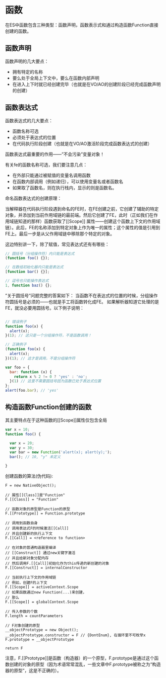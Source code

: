 # 函数

在ES中函数包含三种类型：函数声明，函数表示式和通过构造函数Function直接创建的函数。

## 函数声明

函数声明的几大要点：

- 拥有特定的名称
- 要么处于全局上下文中，要么在函数内部声明
- 在进入上下时就已经创建完毕（也就是在VO/AO的创建阶段已经完成函数声明的创建）

## 函数表达式

函数表达式的几大要点：

- 函数名称可选
- 必须处于表达式的位置
- 在代码执行阶段创建（也就是在VO/AO激活阶段完成函数表达式的创建）

函数表达式最重要的作用——”不会污染”变量对象！

有关fe的函数名称可选，我们要注意几点：

- 在外部只能通过被赋值的变量名调用函数
- 在函数内部调用（例如递归），可以使用变量名或者函数名
- 如果取了函数名，则在执行栈内，显示的则是函数名。

命名函数表达式的创建原理：

当解释器在代码执行阶段遇到命名的FE时，在FE创建之前，它创建了辅助的特定对象，并添加到当前作用域链的最前端。然后它创建了FE，此时（正如我们在作用域链知道的那样）函数获取了[[Scope]] 属性——创建这个函数上下文的作用域链）。此后，FE的名称添加到特定对象上作为唯一的属性；这个属性的值是引用到FE上。最后一步是从父作用域链中移除那个特定的对象。

这边特别讲一下，除了赋值，常见表达式还有有哪些：

```js
// 圆括号（分组操作符）内只能是表达式
(function foo() {});

// 在数组初始化器内只能是表达式
[function bar() {}];

// 逗号也只能操作表达式
1, function baz() {};
```

”关于圆括号”问题完整的答案如下：
当函数不在表达式的位置的时候，分组操作符圆括号是必须的——也就是手工将函数转化成FE。
如果解析器知道它处理的是FE，就没必要用圆括号。以下例子说明：

```js

// 错误例子
function foo(x) {
  alert(x);
}(1); // 这只是一个分组操作符，不是函数调用！

// 正确例子
(function foo(x) {
  alert(x);
})(1); // 这才是调用，不是分组操作符

var foo = {
  bar: function (x) {
    return x % 2 != 0 ? 'yes' : 'no';
  }(1) // 这里不需要圆括号因为函数已处于表达式位置
};
alert(foo.bar); // 'yes'

```

## 构造函数Function创建的函数

其主要特点在于这种函数的[[Scope]]属性仅包含全局

```js
var x = 10;
function foo() {

  var x = 20;
  var y = 30;
  var bar = new Function('alert(x); alert(y);');
  bar(); // 10, "y" 未定义

}
```

创建函数的算法(伪代码):

```text
F = new NativeObject();

// 属性[[Class]]是"Function"
F.[[Class]] = "Function"

// 函数对象的原型是Function的原型
F.[[Prototype]] = Function.prototype

// 调用到函数自身
// 调用表达式F的时候激活[[Call]]
// 并且创建新的执行上下文
F.[[Call]] = <reference to function>

// 在对象的普通构造器里编译
// [[Construct]] 通过new关键字激活
// 并且给新对象分配内存
// 然后调用F.[[Call]]初始化作为this传递的新创建的对象
F.[[Construct]] = internalConstructor

// 当前执行上下文的作用域链
// 例如，创建F的上下文
F.[[Scope]] = activeContext.Scope
// 如果函数通过new Function(...)来创建，
// 那么
F.[[Scope]] = globalContext.Scope

// 传入参数的个数
F.length = countParameters

// F对象创建的原型
__objectPrototype = new Object();
__objectPrototype.constructor = F // {DontEnum}, 在循环里不可枚举x
F.prototype = __objectPrototype

return F
```

注意，F.[[Prototype]]是函数（构造器）的一个原型，F.prototype是通过这个函数创建的对象的原型（因为术语常常混乱，一些文章中F.prototype被称之为“构造器的原型”，这是不正确的）。
